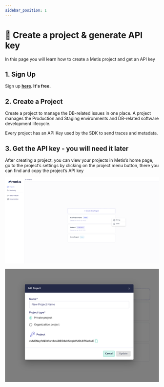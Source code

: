 ```yaml
---
sidebar_position: 1
---
```


# 🥽 Create a project & generate API key

In this page you will learn how to create a Metis project and get an API key

## 1. Sign Up

Sign up **[here](https://app.metisdata.io/). It's free.**

## 2. Create a Project

Create a project to manage the DB-related issues in one place. A project manages the Production and Staging environments and DB-related software development lifecycle.

Every project has an API Key used by the SDK to send traces and metadata.

## 3. Get the API key - you will need it later

After creating a project, you can view your projects in Metis’s home page, go to the project’s settings by clicking on the project menu button, there you can find and copy the project’s API key

![Screenshot 2023-08-22 at 11.32.36.png](Create%20a%20project%20&%20generate%20API%20key/project%20set.png)

![Screenshot 2023-08-22 at 11.32.56.png](Create%20a%20project%20&%20generate%20API%20key/project%20edit.png)
